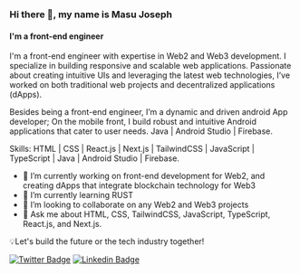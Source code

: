 ### Hi there 👋, my name is Masu Joseph
#### I'm a front-end engineer 
I'm a front-end engineer with expertise in Web2 and Web3 development. I specialize in building responsive and scalable web applications. Passionate about creating intuitive UIs and leveraging the latest web technologies, I’ve worked on both traditional web projects and decentralized applications (dApps).

Besides being a front-end engineer, I’m a dynamic and driven android App developer;
On the mobile front, I build robust and intuitive Android applications that cater to user needs.
Java | Android Studio | Firebase.

Skills: HTML | CSS | React.js | Next.js | TailwindCSS | JavaScript |  TypeScript | Java | Android Studio | Firebase.


- 🔭 I’m currently working on front-end development for Web2, and creating dApps that integrate blockchain technology for Web3 
- 🌱 I’m currently learning RUST 
- 👯 I’m looking to collaborate on any Web2 and Web3 projects 
- 💬 Ask me about HTML, CSS, TailwindCSS, JavaScript, TypeScript, React.js, and Next.js. 

💡Let's build the future or
the tech industry together!


[![Twitter Badge](https://img.shields.io/badge/-Twitter-00acee?style=flat-square&logo=Twitter&logoColor=white)](https://twitter.com/MasuJoe)
[![Linkedin Badge](https://img.shields.io/badge/-LinkedIn-0e76a8?style=flat-square&logo=Linkedin&logoColor=white)](https://www.linkedin.com/in/masu-joseph-503855216/)
